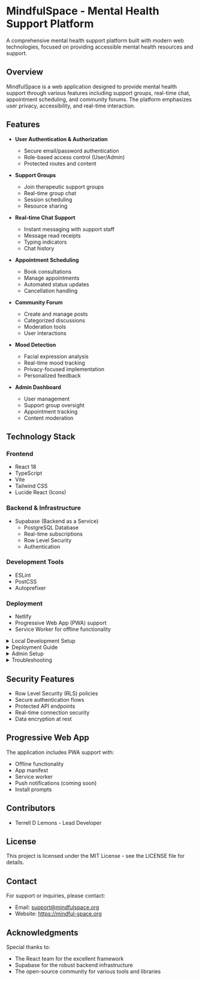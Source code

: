 # MindfulSpace - Mental Health Support Platform

A comprehensive mental health support platform built with modern web technologies, focused on providing accessible mental health resources and support.

## Overview

MindfulSpace is a web application designed to provide mental health support through various features including support groups, real-time chat, appointment scheduling, and community forums. The platform emphasizes user privacy, accessibility, and real-time interaction.

## Features

- **User Authentication & Authorization**
  - Secure email/password authentication
  - Role-based access control (User/Admin)
  - Protected routes and content

- **Support Groups**
  - Join therapeutic support groups
  - Real-time group chat
  - Session scheduling
  - Resource sharing

- **Real-time Chat Support**
  - Instant messaging with support staff
  - Message read receipts
  - Typing indicators
  - Chat history

- **Appointment Scheduling**
  - Book consultations
  - Manage appointments
  - Automated status updates
  - Cancellation handling

- **Community Forum**
  - Create and manage posts
  - Categorized discussions
  - Moderation tools
  - User interactions

- **Mood Detection**
  - Facial expression analysis
  - Real-time mood tracking
  - Privacy-focused implementation
  - Personalized feedback

- **Admin Dashboard**
  - User management
  - Support group oversight
  - Appointment tracking
  - Content moderation

## Technology Stack

### Frontend

- React 18
- TypeScript
- Vite
- Tailwind CSS
- Lucide React (Icons)

### Backend & Infrastructure

- Supabase (Backend as a Service)
  - PostgreSQL Database
  - Real-time subscriptions
  - Row Level Security
  - Authentication

### Development Tools

- ESLint
- PostCSS
- Autoprefixer

### Deployment

- Netlify
- Progressive Web App (PWA) support
- Service Worker for offline functionality

<details>
<summary>Local Development Setup</summary>

### Prerequisites

- Node.js 18 or higher
- npm or yarn
- Git

### Environment Variables

1. Create a `.env` file in the root directory with the following variables:

```env
VITE_SUPABASE_URL=your_supabase_project_url
VITE_SUPABASE_ANON_KEY=your_supabase_anon_key
```

To get these values:

1. Go to your Supabase project dashboard
2. Click on Settings -> API
3. Copy the Project URL and anon/public key

### Installation

1. Clone the repository:

```bash
git clone <repository-url>
cd mindful-space
```

1. Install dependencies:

```bash
npm install
```

1. Start the development server:

```bash
npm run dev
```

### Database Connection

The application uses Supabase as its database. To maintain the connection:

1. Ensure your `.env` file contains the correct Supabase credentials
2. The connection is automatically managed by the Supabase client in `src/utils/supabase.ts`
3. Real-time features will work as long as the Supabase project is accessible

### Local Testing

To test the full functionality locally:

1. Ensure your Supabase project is running and accessible
2. Test user authentication flows
3. Verify real-time features (chat, appointments)
4. Check admin functionality by promoting a user to admin role

</details>

<details>
<summary>Deployment Guide</summary>

### Preparing for Deployment

1. Update environment variables:
   - Create production environment variables in your deployment platform
   - Ensure they match your Supabase production credentials

2. Build the project:

```bash
npm run build
```

### Deployment Platforms

#### Netlify

1. Connect your repository to Netlify
2. Add environment variables in Netlify dashboard:
   - `VITE_SUPABASE_URL`
   - `VITE_SUPABASE_ANON_KEY`
3. Configure build settings:
   - Build command: `npm run build`
   - Publish directory: `dist`
4. Deploy!

### DNS and HTTPS Configuration

#### Setting up Custom Domain

1. In Netlify dashboard:
   - Go to "Domain settings"
   - Click "Add custom domain"
   - Enter your domain name
   - Follow DNS configuration instructions

2. Configure DNS Records:
   - Add an A record pointing to Netlify's load balancer
   - Add CNAME record for www subdomain
   - Wait for DNS propagation (up to 48 hours)

#### Enabling HTTPS

1. Automatic SSL/TLS:
   - Netlify provides free SSL certificates via Let's Encrypt
   - Certificates are auto-provisioned after DNS configuration
   - No manual setup required

2. Force HTTPS:
   - Go to Site settings > Domain management
   - Enable "Force HTTPS"
   - All HTTP traffic will redirect to HTTPS

3. Troubleshooting:
   - Verify DNS records are correct
   - Check for SSL certificate provisioning status
   - Ensure no conflicting DNS records exist
   - Wait for DNS propagation if recently configured

### Post-Deployment

1. Verify Supabase Connection:
   - Test authentication
   - Check real-time features
   - Verify database operations

2. Security Considerations:
   - Ensure RLS policies are properly configured
   - Verify authentication flows
   - Test admin access restrictions

3. Monitoring:
   - Monitor Supabase usage and quotas
   - Check for any CORS issues
   - Monitor real-time connections

### Production Database

The application will remain connected to your Supabase database as long as:

1. Environment variables are correctly set
2. Supabase project is active and accessible
3. RLS policies are properly configured
4. CORS settings in Supabase allow your deployment domain

</details>

<details>
<summary>Admin Setup</summary>

### Setting Up Admin Access

1. Register a new account through the normal registration process
2. Access your Supabase dashboard
3. Go to the SQL editor
4. Run the following query (replace YOUR_USER_ID with the actual user ID):

```sql
UPDATE profiles 
SET role = 'admin' 
WHERE id = 'YOUR_USER_ID';
```

To find your user ID:

- Look in the URL after logging in, or
- Check the Supabase Authentication > Users section

### Admin Features

Once promoted to admin, you can:

- Manage users
- Monitor support groups
- Handle appointments
- Moderate forum posts
- Access admin dashboard

</details>

<details>
<summary>Troubleshooting</summary>

### Authentication Issues

- Verify environment variables
- Check CORS settings in Supabase
- Ensure proper redirect URLs in Supabase auth settings

### Real-time Connection Issues

- Verify WebSocket connections
- Check Supabase project status
- Confirm network access to Supabase

### Database Access Issues

- Verify RLS policies
- Check user roles and permissions
- Confirm database connection strings

### DNS/HTTPS Issues

- Confirm DNS records match Netlify's requirements
- Wait for DNS propagation
- Check SSL certificate status
- Verify HTTPS is forced in Netlify settings

</details>

## Security Features

- Row Level Security (RLS) policies
- Secure authentication flows
- Protected API endpoints
- Real-time connection security
- Data encryption at rest

## Progressive Web App

The application includes PWA support with:

- Offline functionality
- App manifest
- Service worker
- Push notifications (coming soon)
- Install prompts

## Contributors

- Terrell D Lemons - Lead Developer

## License

This project is licensed under the MIT License - see the LICENSE file for details.

## Contact

For support or inquiries, please contact:

- Email: <support@mindfulspace.org>
- Website: <https://mindful-space.org>

## Acknowledgments

Special thanks to:

- The React team for the excellent framework
- Supabase for the robust backend infrastructure
- The open-source community for various tools and libraries
